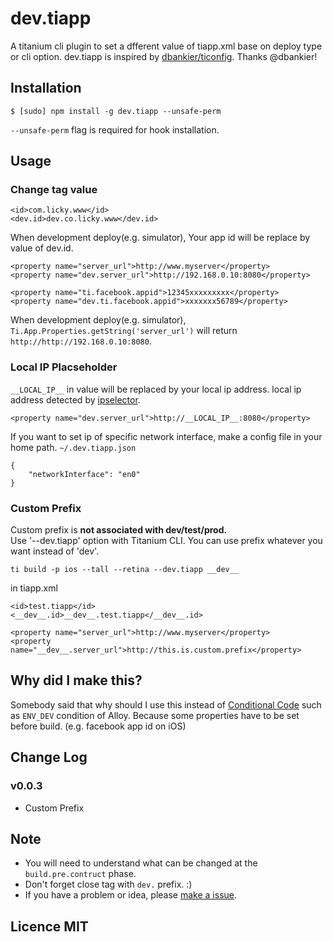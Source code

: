 # dev.tiapp

A titanium cli plugin to set a dfferent value of tiapp.xml base on deploy type or cli option.
dev.tiapp is inspired by [dbankier/ticonfig](https://github.com/dbankier/ticonfig). Thanks @dbankier!

## Installation

~~~
$ [sudo] npm install -g dev.tiapp --unsafe-perm
~~~
`--unsafe-perm` flag is required for hook installation.

## Usage

### Change tag value
~~~
<id>com.licky.www</id>
<dev.id>dev.co.licky.www</dev.id>
~~~
When development deploy(e.g. simulator), Your app id will be replace by value of dev.id.

~~~  
<property name="server_url">http://www.myserver</property>
<property name="dev.server_url">http://192.168.0.10:8080</property>

<property name="ti.facebook.appid">12345xxxxxxxxx</property>
<property name="dev.ti.facebook.appid">xxxxxxx56789</property>
~~~
When development deploy(e.g. simulator), `Ti.App.Properties.getString('server_url')` will return `http://http://192.168.0.10:8080`.  

### Local IP Placseholder
`__LOCAL_IP__` in value will be replaced by your local ip address. local ip address detected by [ipselector](https://www.npmjs.org/package/ipselector).

~~~
<property name="dev.server_url">http://__LOCAL_IP__:8080</property>
~~~

If you want to set ip of specific network interface, make a config file in your home path.
`~/.dev.tiapp.json`
~~~
{
    "networkInterface": "en0"
}
~~~

### Custom Prefix
Custom prefix is **not associated with dev/test/prod.**  
Use '--dev.tiapp' option with Titanium CLI. You can use prefix whatever you want instead of 'dev'.
~~~
ti build -p ios --tall --retina --dev.tiapp __dev__
~~~

in tiapp.xml
~~~
<id>test.tiapp</id>
<__dev__.id>__dev__.test.tiapp</__dev__.id>

<property name="server_url">http://www.myserver</property>
<property name="__dev__.server_url">http://this.is.custom.prefix</property>
~~~

## Why did I make this?
Somebody said that why should I use this instead of [Conditional Code](http://docs.appcelerator.com/titanium/3.0/#!/guide/Alloy_Controllers-section-34636384_AlloyControllers-ConditionalCode) such as `ENV_DEV` condition of Alloy.
Because some properties have to be set before build. (e.g. facebook app id on iOS)

## Change Log

### v0.0.3
- Custom Prefix

## Note
- You will need to understand what can be changed at the `build.pre.contruct` phase.
- Don't forget close tag with `dev.` prefix. :)
- If you have a problem or idea, please [make a issue](https://github.com/yomybaby/dev.tiapp/issues).

## Licence MIT
